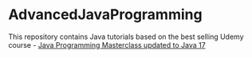 # AdvancedJavaProgramming

This repository contains Java tutorials based on the best selling Udemy course - [Java Programming Masterclass updated to Java 17](https://www.udemy.com/course/java-the-complete-java-developer-course/)

